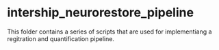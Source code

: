# intership_neurorestore_pipeline

This folder contains a series of scripts that are used for implementiang a regitration and quantification pipeline.


